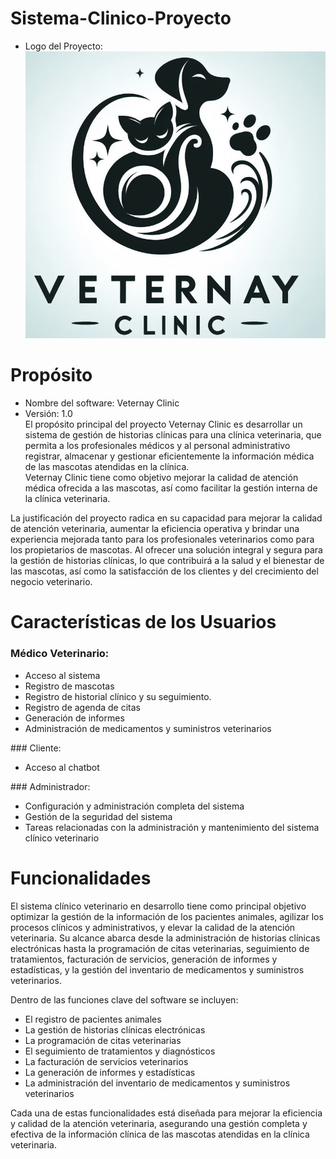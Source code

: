 # Sistema-Clinico-Proyecto
*  Logo del Proyecto:<br>
![](https://github.com/M0rphy1/Sistema-Clinico-Proyecto/blob/main/logo-sist.clinico.jpeg)
# Propósito
*  Nombre del software: Veternay Clinic
*  Versión: 1.0<br>
El propósito principal del proyecto Veternay Clinic es desarrollar un sistema de gestión de historias clínicas para una clínica veterinaria, que permita a los profesionales médicos y al personal administrativo registrar, almacenar y gestionar eficientemente la información médica de las mascotas atendidas en la clínica.<br>
Veternay Clinic tiene como objetivo mejorar la calidad de atención médica ofrecida a las mascotas, así como facilitar la gestión interna de la clínica veterinaria.<br>

La justificación del proyecto radica en su capacidad para mejorar la calidad de atención veterinaria, aumentar la eficiencia operativa y brindar una experiencia mejorada tanto para los profesionales veterinarios como para los propietarios de mascotas. Al ofrecer una solución integral y segura para la gestión de historias clínicas, lo que contribuirá a la salud y el bienestar de las mascotas, así como la satisfacción de los clientes y del crecimiento del negocio veterinario.<br>
# Características de los Usuarios
### Médico Veterinario:
<ul>
<li>Acceso al sistema</li>
<li>Registro de mascotas</li>
<li>Registro de historial clínico y su seguimiento.</li>
<li>Registro de agenda de citas</li>
<li>Generación de informes</li>
<li>Administración de medicamentos y suministros veterinarios</li>
</ul>
### Cliente:
<ul>
<li>Acceso al chatbot</li>
</ul>
### Administrador:
<ul>
<li>Configuración y administración completa del sistema</li>
<li>Gestión de la seguridad del sistema</li>
<li>Tareas relacionadas con la administración y mantenimiento del sistema clínico veterinario</li>
</ul>

# Funcionalidades
El sistema clínico veterinario en desarrollo tiene como principal objetivo optimizar la gestión de la información de los pacientes animales, agilizar los procesos clínicos y administrativos, y elevar la calidad de la atención veterinaria. Su alcance abarca desde la administración de historias clínicas electrónicas hasta la programación de citas veterinarias, seguimiento de tratamientos, facturación de servicios, generación de informes y estadísticas, y la gestión del inventario de medicamentos y suministros veterinarios.<br>

Dentro de las funciones clave del software se incluyen:
<ul>
<li>El registro de pacientes animales</li>
<li>La gestión de historias clínicas electrónicas</li>
<li>La programación de citas veterinarias</li>
<li>El seguimiento de tratamientos y diagnósticos</li>
<li>La facturación de servicios veterinarios</li>
<li>La generación de informes y estadísticas</li>
<li>La administración del inventario de medicamentos y suministros veterinarios</li>
</ul>
Cada una de estas funcionalidades está diseñada para mejorar la eficiencia y calidad de la atención veterinaria, asegurando una gestión completa y efectiva de la información clínica de las mascotas atendidas en la clínica veterinaria.<br>
